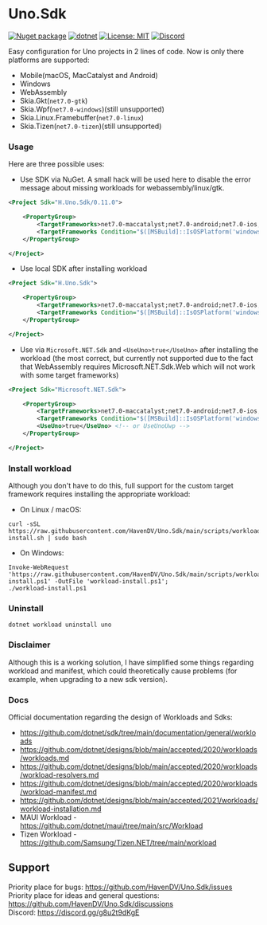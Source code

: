 # Uno.Sdk

[![Nuget package](https://img.shields.io/nuget/vpre/H.Uno.Sdk)](https://www.nuget.org/packages/H.Uno.Sdk/)
[![dotnet](https://github.com/HavenDV/Uno.Sdk/actions/workflows/dotnet.yml/badge.svg?branch=main)](https://github.com/HavenDV/Uno.Sdk/actions/workflows/dotnet.yml)
[![License: MIT](https://img.shields.io/github/license/HavenDV/Uno.Sdk)](https://github.com/HavenDV/Uno.Sdk/blob/main/LICENSE.txt)
[![Discord](https://img.shields.io/discord/1115206893015662663?label=Discord&logo=discord&logoColor=white&color=d82679)](https://discord.gg/Ca2xhfBf3v)

Easy configuration for Uno projects in 2 lines of code.
Now is only there platforms are supported:
- Mobile(macOS, MacCatalyst and Android)
- Windows
- WebAssembly
- Skia.Gkt(`net7.0-gtk`)
- Skia.Wpf(`net7.0-windows`)(still unsupported)
- Skia.Linux.Framebuffer(`net7.0-linux`)
- Skia.Tizen(`net7.0-tizen`)(still unsupported)

### Usage
Here are three possible uses:
- Use SDK via NuGet. A small hack will be used here to disable the error message about missing workloads for webassembly/linux/gtk.
```xml
<Project Sdk="H.Uno.Sdk/0.11.0">

    <PropertyGroup>
        <TargetFrameworks>net7.0-maccatalyst;net7.0-android;net7.0-ios;net7.0-gtk;net7.0-webassembly</TargetFrameworks>
        <TargetFrameworks Condition="$([MSBuild]::IsOSPlatform('windows'))">$(TargetFrameworks);net7.0-windows10.0.19041.0</TargetFrameworks>
    </PropertyGroup>

</Project>
```
- Use local SDK after installing workload
```xml
<Project Sdk="H.Uno.Sdk">

    <PropertyGroup>
        <TargetFrameworks>net7.0-maccatalyst;net7.0-android;net7.0-ios;net7.0-gtk;net7.0-webassembly</TargetFrameworks>
        <TargetFrameworks Condition="$([MSBuild]::IsOSPlatform('windows'))">$(TargetFrameworks);net7.0-windows10.0.19041.0</TargetFrameworks>
    </PropertyGroup>

</Project>
```
- Use via `Microsoft.NET.Sdk` and `<UseUno>true</UseUno>` after installing the workload 
(the most correct, but currently not supported due to the fact that WebAssembly requires Microsoft.NET.Sdk.Web 
which will not work with some target frameworks)
```xml
<Project Sdk="Microsoft.NET.Sdk">

    <PropertyGroup>
        <TargetFrameworks>net7.0-maccatalyst;net7.0-android;net7.0-ios;net7.0-gtk;net7.0-webassembly</TargetFrameworks>
        <TargetFrameworks Condition="$([MSBuild]::IsOSPlatform('windows'))">$(TargetFrameworks);net7.0-windows10.0.19041.0</TargetFrameworks>
        <UseUno>true</UseUno> <!-- or UseUnoUwp -->
    </PropertyGroup>

</Project>
```

### Install workload
Although you don't have to do this, full support for the custom target framework requires installing the appropriate workload:
- On Linux / macOS:
```
curl -sSL https://raw.githubusercontent.com/HavenDV/Uno.Sdk/main/scripts/workload-install.sh | sudo bash
```
- On Windows:
```
Invoke-WebRequest 'https://raw.githubusercontent.com/HavenDV/Uno.Sdk/main/scripts/workload-install.ps1' -OutFile 'workload-install.ps1';
./workload-install.ps1
```

### Uninstall
```
dotnet workload uninstall uno
```

### Disclaimer
Although this is a working solution, I have simplified some things regarding workload and manifest,
which could theoretically cause problems (for example, when upgrading to a new sdk version).  

### Docs
Official documentation regarding the design of Workloads and Sdks:
- https://github.com/dotnet/sdk/tree/main/documentation/general/workloads
- https://github.com/dotnet/designs/blob/main/accepted/2020/workloads/workloads.md
- https://github.com/dotnet/designs/blob/main/accepted/2020/workloads/workload-resolvers.md
- https://github.com/dotnet/designs/blob/main/accepted/2020/workloads/workload-manifest.md
- https://github.com/dotnet/designs/blob/main/accepted/2021/workloads/workload-installation.md
- MAUI Workload - https://github.com/dotnet/maui/tree/main/src/Workload
- Tizen Workload - https://github.com/Samsung/Tizen.NET/tree/main/workload

## Support

Priority place for bugs: https://github.com/HavenDV/Uno.Sdk/issues  
Priority place for ideas and general questions: https://github.com/HavenDV/Uno.Sdk/discussions  
Discord: https://discord.gg/g8u2t9dKgE  